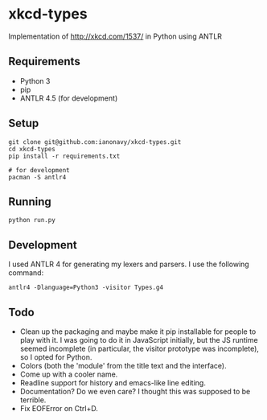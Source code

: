 xkcd-types
==========

Implementation of http://xkcd.com/1537/ in Python using ANTLR

## Requirements

- Python 3
- pip
- ANTLR 4.5 (for development)

## Setup

```
git clone git@github.com:ianonavy/xkcd-types.git
cd xkcd-types
pip install -r requirements.txt

# for development
pacman -S antlr4
```

## Running

    python run.py

## Development

I used ANTLR 4 for generating my lexers and parsers. I use the following
command:

    antlr4 -Dlanguage=Python3 -visitor Types.g4


## Todo

- Clean up the packaging and maybe make it pip installable for people to play
  with it. I was going to do it in JavaScript initially, but the JS runtime
  seemed incomplete (in particular, the visitor prototype was incomplete), so I
  opted for Python.
- Colors (both the 'module' from the title text and the interface).
- Come up with a cooler name.
- Readline support for history and emacs-like line editing.
- Documentation? Do we even care? I thought this was supposed to be terrible.
- Fix EOFError on Ctrl+D.

